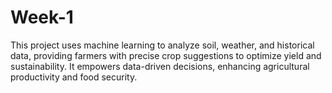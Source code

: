 # Week-1
This project uses machine learning to analyze soil, weather, and historical data, providing farmers with precise crop suggestions to optimize yield and sustainability. It empowers data-driven decisions, enhancing agricultural productivity and food security.
